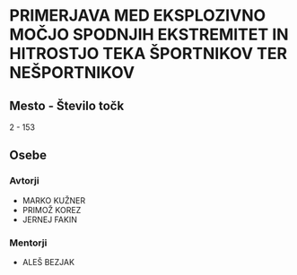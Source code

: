 # PRIMERJAVA MED EKSPLOZIVNO MOČJO SPODNJIH EKSTREMITET IN HITROSTJO TEKA ŠPORTNIKOV TER NEŠPORTNIKOV
## Mesto - Število točk
2 - 153
## Osebe
### Avtorji
 * MARKO KUŽNER
 * PRIMOŽ KOREZ
 * JERNEJ FAKIN
### Mentorji
 * ALEŠ BEZJAK